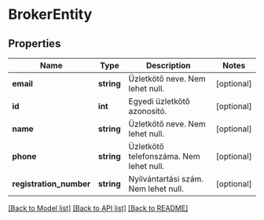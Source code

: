 # BrokerEntity

## Properties
Name | Type | Description | Notes
------------ | ------------- | ------------- | -------------
**email** | **string** | Üzletkötő neve. Nem lehet null. | [optional] 
**id** | **int** | Egyedi üzletkötő azonosító. | [optional] 
**name** | **string** | Üzletkötő neve. Nem lehet null. | [optional] 
**phone** | **string** | Üzletkötő telefonszáma. Nem lehet null. | [optional] 
**registration_number** | **string** | Nyilvántartási szám. Nem lehet null. | [optional] 

[[Back to Model list]](../README.md#documentation-for-models) [[Back to API list]](../README.md#documentation-for-api-endpoints) [[Back to README]](../README.md)


